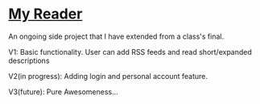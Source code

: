 # [My Reader](http://reader.pagodabox.com/)

An ongoing side project that I have extended from a class's final. 

V1: Basic functionality. User can add RSS feeds and read short/expanded descriptions

V2(in progress): Adding login and personal account feature.

V3(future): Pure Awesomeness...
